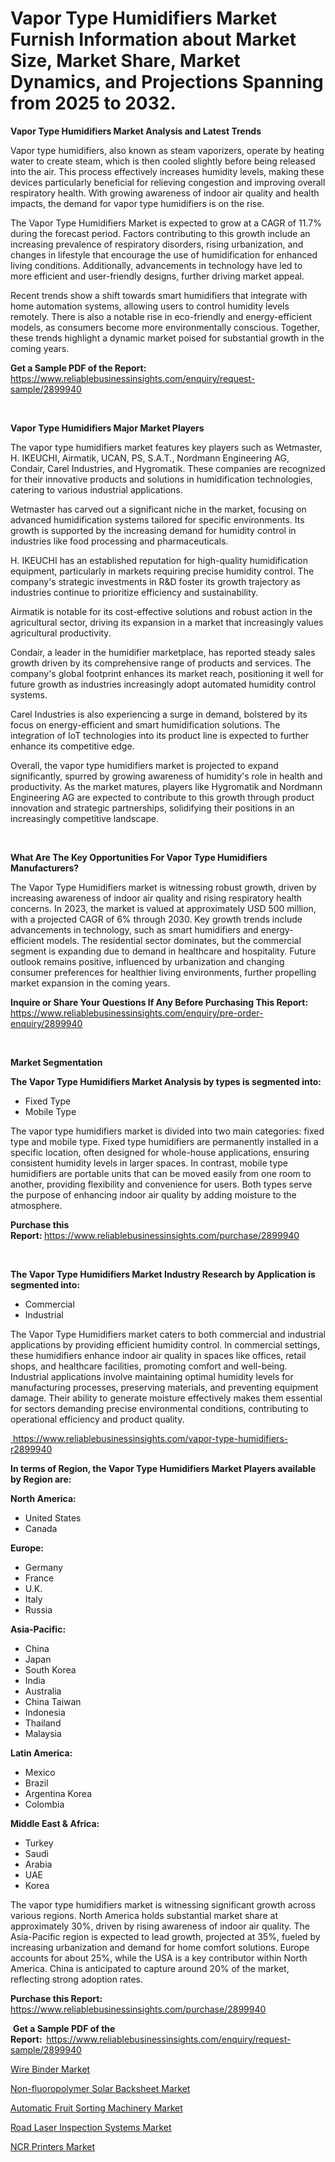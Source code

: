 <p><h1>Vapor Type Humidifiers Market Furnish Information about Market Size, Market Share, Market Dynamics, and Projections Spanning from 2025 to 2032.</h1></p><p><strong>Vapor Type Humidifiers Market Analysis and Latest Trends</strong></p>
<p><p>Vapor type humidifiers, also known as steam vaporizers, operate by heating water to create steam, which is then cooled slightly before being released into the air. This process effectively increases humidity levels, making these devices particularly beneficial for relieving congestion and improving overall respiratory health. With growing awareness of indoor air quality and health impacts, the demand for vapor type humidifiers is on the rise.</p><p>The Vapor Type Humidifiers Market is expected to grow at a CAGR of 11.7% during the forecast period. Factors contributing to this growth include an increasing prevalence of respiratory disorders, rising urbanization, and changes in lifestyle that encourage the use of humidification for enhanced living conditions. Additionally, advancements in technology have led to more efficient and user-friendly designs, further driving market appeal.</p><p>Recent trends show a shift towards smart humidifiers that integrate with home automation systems, allowing users to control humidity levels remotely. There is also a notable rise in eco-friendly and energy-efficient models, as consumers become more environmentally conscious. Together, these trends highlight a dynamic market poised for substantial growth in the coming years.</p></p>
<p><strong>Get a Sample PDF of the Report:&nbsp;</strong> <a href="https://www.reliablebusinessinsights.com/enquiry/request-sample/2899940?utm_campaign=97&utm_medium=2&utm_source=Github&utm_content=ia&utm_term=16032025&utm_id=vapor-type-humidifiers">https://www.reliablebusinessinsights.com/enquiry/request-sample/2899940</a></p>
<p>&nbsp;</p>
<p><strong>Vapor Type Humidifiers Major Market Players</strong></p>
<p><p>The vapor type humidifiers market features key players such as Wetmaster, H. IKEUCHI, Airmatik, UCAN, PS, S.A.T., Nordmann Engineering AG, Condair, Carel Industries, and Hygromatik. These companies are recognized for their innovative products and solutions in humidification technologies, catering to various industrial applications.</p><p>Wetmaster has carved out a significant niche in the market, focusing on advanced humidification systems tailored for specific environments. Its growth is supported by the increasing demand for humidity control in industries like food processing and pharmaceuticals.</p><p>H. IKEUCHI has an established reputation for high-quality humidification equipment, particularly in markets requiring precise humidity control. The company's strategic investments in R&D foster its growth trajectory as industries continue to prioritize efficiency and sustainability.</p><p>Airmatik is notable for its cost-effective solutions and robust action in the agricultural sector, driving its expansion in a market that increasingly values agricultural productivity.</p><p>Condair, a leader in the humidifier marketplace, has reported steady sales growth driven by its comprehensive range of products and services. The company's global footprint enhances its market reach, positioning it well for future growth as industries increasingly adopt automated humidity control systems.</p><p>Carel Industries is also experiencing a surge in demand, bolstered by its focus on energy-efficient and smart humidification solutions. The integration of IoT technologies into its product line is expected to further enhance its competitive edge.</p><p>Overall, the vapor type humidifiers market is projected to expand significantly, spurred by growing awareness of humidity's role in health and productivity. As the market matures, players like Hygromatik and Nordmann Engineering AG are expected to contribute to this growth through product innovation and strategic partnerships, solidifying their positions in an increasingly competitive landscape.</p></p>
<p>&nbsp;</p>
<p><strong>What Are The Key Opportunities For Vapor Type Humidifiers Manufacturers?</strong></p>
<p><p>The Vapor Type Humidifiers market is witnessing robust growth, driven by increasing awareness of indoor air quality and rising respiratory health concerns. In 2023, the market is valued at approximately USD 500 million, with a projected CAGR of 6% through 2030. Key growth trends include advancements in technology, such as smart humidifiers and energy-efficient models. The residential sector dominates, but the commercial segment is expanding due to demand in healthcare and hospitality. Future outlook remains positive, influenced by urbanization and changing consumer preferences for healthier living environments, further propelling market expansion in the coming years.</p></p>
<p><strong>Inquire or Share Your Questions If Any Before Purchasing This Report:</strong> <a href="https://www.reliablebusinessinsights.com/enquiry/pre-order-enquiry/2899940?utm_campaign=97&utm_medium=2&utm_source=Github&utm_content=ia&utm_term=16032025&utm_id=vapor-type-humidifiers">https://www.reliablebusinessinsights.com/enquiry/pre-order-enquiry/2899940</a></p>
<p>&nbsp;</p>
<p><strong>Market Segmentation</strong></p>
<p><strong>The Vapor Type Humidifiers Market Analysis by types is segmented into:</strong></p>
<p><ul><li>Fixed Type</li><li>Mobile Type</li></ul></p>
<p><p>The vapor type humidifiers market is divided into two main categories: fixed type and mobile type. Fixed type humidifiers are permanently installed in a specific location, often designed for whole-house applications, ensuring consistent humidity levels in larger spaces. In contrast, mobile type humidifiers are portable units that can be moved easily from one room to another, providing flexibility and convenience for users. Both types serve the purpose of enhancing indoor air quality by adding moisture to the atmosphere.</p></p>
<p><strong>Purchase this Report:&nbsp;</strong><a href="https://www.reliablebusinessinsights.com/purchase/2899940?utm_campaign=97&utm_medium=2&utm_source=Github&utm_content=ia&utm_term=16032025&utm_id=vapor-type-humidifiers">https://www.reliablebusinessinsights.com/purchase/2899940</a></p>
<p>&nbsp;</p>
<p><strong>The Vapor Type Humidifiers Market Industry Research by Application is segmented into:</strong></p>
<p><ul><li>Commercial</li><li>Industrial</li></ul></p>
<p><p>The Vapor Type Humidifiers market caters to both commercial and industrial applications by providing efficient humidity control. In commercial settings, these humidifiers enhance indoor air quality in spaces like offices, retail shops, and healthcare facilities, promoting comfort and well-being. Industrial applications involve maintaining optimal humidity levels for manufacturing processes, preserving materials, and preventing equipment damage. Their ability to generate moisture effectively makes them essential for sectors demanding precise environmental conditions, contributing to operational efficiency and product quality.</p></p>
<p><a href="https://www.reliablebusinessinsights.com/vapor-type-humidifiers-r2899940?utm_campaign=97&utm_medium=2&utm_source=Github&utm_content=ia&utm_term=16032025&utm_id=vapor-type-humidifiers">&nbsp;https://www.reliablebusinessinsights.com/vapor-type-humidifiers-r2899940</a></p>
<p><strong>In terms of Region, the Vapor Type Humidifiers Market Players available by Region are:</strong></p>
<p>
    <p> <strong> North America: </strong>
        <ul>
            <li>United States</li>
            <li>Canada</li>
        </ul>
        </p> 
    <p> <strong> Europe: </strong>
        <ul>
            <li>Germany</li>
            <li>France</li>
            <li>U.K.</li>
            <li>Italy</li>
            <li>Russia</li>
        </ul>
        </p> 
    <p> <strong> Asia-Pacific: </strong>
        <ul>
            <li>China</li>
            <li>Japan</li>
            <li>South Korea</li>
            <li>India</li>
            <li>Australia</li>
            <li>China Taiwan</li>
            <li>Indonesia</li>
            <li>Thailand</li>
            <li>Malaysia</li>
        </ul>
        </p> 
    <p> <strong> Latin America: </strong>
        <ul>
            <li>Mexico</li>
            <li>Brazil</li>
            <li>Argentina Korea</li>
            <li>Colombia</li>
        </ul>
        </p> 
    <p> <strong> Middle East & Africa: </strong>
        <ul>
            <li>Turkey</li>
            <li>Saudi</li>
            <li>Arabia</li>
            <li>UAE</li>
            <li>Korea</li>
        </ul>
    </p>
    </p>
<p><p>The vapor type humidifiers market is witnessing significant growth across various regions. North America holds substantial market share at approximately 30%, driven by rising awareness of indoor air quality. The Asia-Pacific region is expected to lead growth, projected at 35%, fueled by increasing urbanization and demand for home comfort solutions. Europe accounts for about 25%, while the USA is a key contributor within North America. China is anticipated to capture around 20% of the market, reflecting strong adoption rates.</p></p>
<p><strong>Purchase this Report: </strong><a href="https://www.reliablebusinessinsights.com/purchase/2899940?utm_campaign=97&utm_medium=2&utm_source=Github&utm_content=ia&utm_term=16032025&utm_id=vapor-type-humidifiers">https://www.reliablebusinessinsights.com/purchase/2899940</a></p>
<p>&nbsp;<strong>Get a Sample PDF of the Report:&nbsp;&nbsp;</strong><a href="https://www.reliablebusinessinsights.com/enquiry/request-sample/2899940?utm_campaign=97&utm_medium=2&utm_source=Github&utm_content=ia&utm_term=16032025&utm_id=vapor-type-humidifiers">https://www.reliablebusinessinsights.com/enquiry/request-sample/2899940</a></p>
<p><strong></strong></p>
<p><p><a href="https://github.com/taffouasaoka/Market-Research-Report-List-1/blob/main/wire-binder-market.md?utm_campaign=97&utm_medium=2&utm_source=Github&utm_content=ia&utm_term=16032025&utm_id=vapor-type-humidifiers">Wire Binder Market</a></p><p><a href="https://github.com/danitkeavyx7/Market-Research-Report-List-1/blob/main/non-fluoropolymer-solar-backsheet-market.md?utm_campaign=97&utm_medium=2&utm_source=Github&utm_content=ia&utm_term=16032025&utm_id=vapor-type-humidifiers">Non-fluoropolymer Solar Backsheet Market</a></p><p><a href="https://github.com/kuciakkukalo/Market-Research-Report-List-1/blob/main/automatic-fruit-sorting-machinery-market.md?utm_campaign=97&utm_medium=2&utm_source=Github&utm_content=ia&utm_term=16032025&utm_id=vapor-type-humidifiers">Automatic Fruit Sorting Machinery Market</a></p><p><a href="https://github.com/moorsdorak31/Market-Research-Report-List-1/blob/main/road-laser-inspection-systems-market.md?utm_campaign=97&utm_medium=2&utm_source=Github&utm_content=ia&utm_term=16032025&utm_id=vapor-type-humidifiers">Road Laser Inspection Systems Market</a></p><p><a href="https://github.com/bartzthateis/Market-Research-Report-List-1/blob/main/ncr-printers-market.md?utm_campaign=97&utm_medium=2&utm_source=Github&utm_content=ia&utm_term=16032025&utm_id=vapor-type-humidifiers">NCR Printers Market</a></p></p>